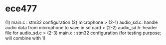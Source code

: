 # ece477

(1) main.c : stm32 configuration
(2) microphone 
    > (2-1) audio_sd.c: handle audio data from microphone to save in sd card
    > (2-2) audio_sd.h: header file for audio_sd.c
    > (2-3) main.c : stm32 configuration (for testing purpose; will combine with 1)

